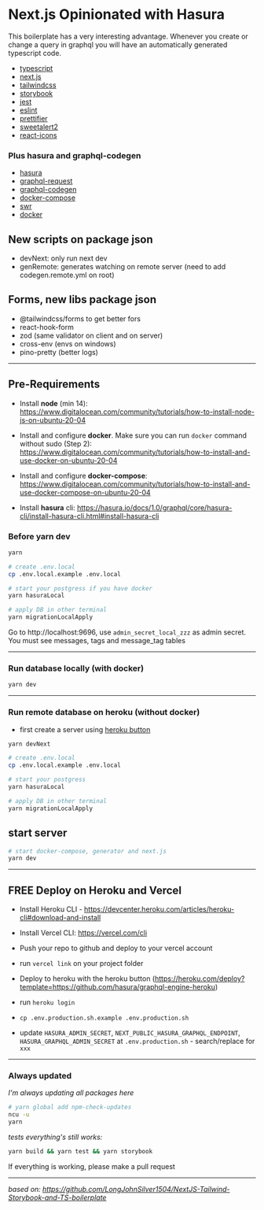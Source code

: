 # Next.js Opinionated with Hasura

This boilerplate has a very interesting advantage.
Whenever you create or change a query in graphql you will have an automatically generated typescript code.

- [typescript](https://www.typescriptlang.org/)
- [next.js](https://nextjs.org/)
- [tailwindcss](https://tailwindcss.com/)
- [storybook](https://storybook.js.org/)
- [jest](https://jestjs.io/)
- [eslint](https://eslint.org/)
- [prettifier](https://prettier.io/)
- [sweetalert2](https://sweetalert2.github.io/)
- [react-icons](https://react-icons.github.io/react-icons/)

### Plus hasura and graphql-codegen

- [hasura](https://hasura.io/)
- [graphql-request](https://github.com/prisma-labs/graphql-request)
- [graphql-codegen](https://www.graphql-code-generator.com/)
- [docker-compose](https://docs.docker.com/compose/)
- [swr](https://swr.vercel.app/)
- [docker](https://www.docker.com/)

## New scripts on package json

- devNext: only run next dev
- genRemote: generates watching on remote server (need to add codegen.remote.yml on root)

## Forms, new libs package json

- @tailwindcss/forms to get better fors
- react-hook-form
- zod (same validator on client and on server)
- cross-env (envs on windows)
- pino-pretty (better logs)

---

## Pre-Requirements

- Install **node** (min 14): https://www.digitalocean.com/community/tutorials/how-to-install-node-js-on-ubuntu-20-04

- Install and configure **docker**. Make sure you can run `docker` command without sudo (Step 2): https://www.digitalocean.com/community/tutorials/how-to-install-and-use-docker-on-ubuntu-20-04

- Install and configure **docker-compose**: https://www.digitalocean.com/community/tutorials/how-to-install-and-use-docker-compose-on-ubuntu-20-04

- Install **hasura** cli: https://hasura.io/docs/1.0/graphql/core/hasura-cli/install-hasura-cli.html#install-hasura-cli

### Before yarn dev

```sh
yarn

# create .env.local
cp .env.local.example .env.local

# start your postgress if you have docker
yarn hasuraLocal

# apply DB in other terminal
yarn migrationLocalApply
```

Go to http://localhost:9696, use `admin_secret_local_zzz` as admin secret. You must see messages, tags and message_tag tables

---

### Run database locally (with docker)

```sh
yarn dev
```

---

### Run remote database on heroku (without docker)

- first create a server using [heroku button](https://heroku.com/deploy?template=https://github.com/hasura/graphql-engine-heroku)

```sh
yarn devNext

# create .env.local
cp .env.local.example .env.local

# start your postgress
yarn hasuraLocal

# apply DB in other terminal
yarn migrationLocalApply
```

## start server

```sh
# start docker-compose, generator and next.js
yarn dev
```

---

## FREE Deploy on Heroku and Vercel

- Install Heroku CLI - https://devcenter.heroku.com/articles/heroku-cli#download-and-install
- Install Vercel CLI: https://vercel.com/cli
- Push your repo to github and deploy to your vercel account
- run `vercel link` on your project folder

- Deploy to heroku with the heroku button (https://heroku.com/deploy?template=https://github.com/hasura/graphql-engine-heroku)
- run `heroku login`

- `cp .env.production.sh.example .env.production.sh`
- update `HASURA_ADMIN_SECRET`, `NEXT_PUBLIC_HASURA_GRAPHQL_ENDPOINT`, `HASURA_GRAPHQL_ADMIN_SECRET` at `.env.production.sh` - search/replace for `xxx`

---

### Always updated

_I'm always updating all packages here_

```sh
# yarn global add npm-check-updates
ncu -u
yarn
```

_tests everything's still works:_

```sh
yarn build && yarn test && yarn storybook
```

If everything is working, please make a pull request

---

_based on: https://github.com/LongJohnSilver1504/NextJS-Tailwind-Storybook-and-TS-boilerplate_
